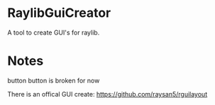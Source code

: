 # RaylibGuiCreator
A tool to create GUI's for raylib. 

# Notes 
button button is broken for now

There is an offical GUI create:
https://github.com/raysan5/rguilayout
